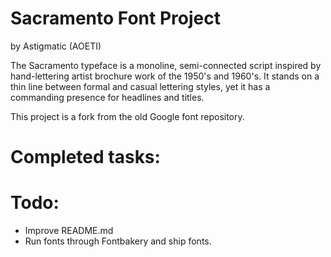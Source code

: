 # Sacramento Font Project
by Astigmatic (AOETI)

The Sacramento typeface is a monoline, semi-connected script inspired by hand-lettering artist brochure work of the 1950's and 1960's. It stands on a thin line between formal and casual lettering styles, yet it has a commanding presence for headlines and titles.

This project is a fork from the old Google font repository.

# Completed tasks:

# Todo:

* Improve README.md
* Run fonts through Fontbakery and ship fonts.
